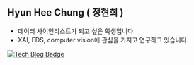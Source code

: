 ## Hyun Hee Chung ( 정현희 )
- 데이터 사이언티스트가 되고 싶은 학생입니다 
- XAI, FDS, computer vision에 관심을 가지고 연구하고 있습니다

[![Tech Blog Badge](http://img.shields.io/badge/-Tech%20blog-black?style=flat-square&logo=github&link=https://chunghyunhee.github.io/)](https://chunghyunhee.github.io/)
